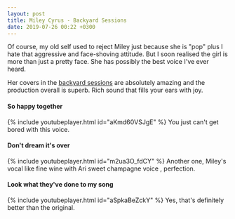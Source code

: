 ```yaml
---
layout: post
title: Miley Cyrus - Backyard Sessions
date: 2019-07-26 00:22 +0300
---
```


Of course, my old self used to reject Miley just because she is "pop" plus I hate that aggressive and face-shoving attitude. But I soon realised the girl is more than just a pretty face. She has possibly the best voice I've ever heard.

Her covers in the [backyard sessions](https://en.wikipedia.org/wiki/Backyard_Sessions) are absolutely amazing and the production overall is superb. Rich sound that fills your ears with joy.

#### So happy together

{% include youtubeplayer.html id="aKmd60VSJgE" %}
You just can't get bored with this voice.


#### Don't dream it's over

{% include youtubeplayer.html id="m2ua3O_fdCY" %}
Another one, Miley's vocal like fine wine with Ari sweet champagne voice , perfection.


#### Look what they've done to my song

{% include youtubeplayer.html id="aSpkaBeZckY" %}
Yes, that's definitely better than the original.

